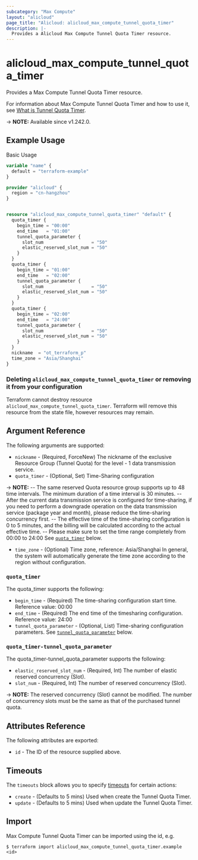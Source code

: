 ```yaml
---
subcategory: "Max Compute"
layout: "alicloud"
page_title: "Alicloud: alicloud_max_compute_tunnel_quota_timer"
description: |-
  Provides a Alicloud Max Compute Tunnel Quota Timer resource.
---
```


# alicloud_max_compute_tunnel_quota_timer

Provides a Max Compute Tunnel Quota Timer resource.



For information about Max Compute Tunnel Quota Timer and how to use it, see [What is Tunnel Quota Timer](https://www.alibabacloud.com/help/en/).

-> **NOTE:** Available since v1.242.0.

## Example Usage

Basic Usage

```terraform
variable "name" {
  default = "terraform-example"
}

provider "alicloud" {
  region = "cn-hangzhou"
}


resource "alicloud_max_compute_tunnel_quota_timer" "default" {
  quota_timer {
    begin_time = "00:00"
    end_time   = "01:00"
    tunnel_quota_parameter {
      slot_num                  = "50"
      elastic_reserved_slot_num = "50"
    }
  }
  quota_timer {
    begin_time = "01:00"
    end_time   = "02:00"
    tunnel_quota_parameter {
      slot_num                  = "50"
      elastic_reserved_slot_num = "50"
    }
  }
  quota_timer {
    begin_time = "02:00"
    end_time   = "24:00"
    tunnel_quota_parameter {
      slot_num                  = "50"
      elastic_reserved_slot_num = "50"
    }
  }
  nickname  = "ot_terraform_p"
  time_zone = "Asia/Shanghai"
}
```

### Deleting `alicloud_max_compute_tunnel_quota_timer` or removing it from your configuration

Terraform cannot destroy resource `alicloud_max_compute_tunnel_quota_timer`. Terraform will remove this resource from the state file, however resources may remain.

## Argument Reference

The following arguments are supported:
* `nickname` - (Required, ForceNew) The nickname of the exclusive Resource Group (Tunnel Quota) for the level - 1 data transmission service.
* `quota_timer` - (Optional, Set) Time-Sharing configuration

-> **NOTE:** -- The same reserved Quota resource group supports up to 48 time intervals. The minimum duration of a time interval is 30 minutes. -- After the current data transmission service is configured for time-sharing, if you need to perform a downgrade operation on the data transmission service (package year and month), please reduce the time-sharing concurrency first. -- The effective time of the time-sharing configuration is 0 to 5 minutes, and the billing will be calculated according to the actual effective time. -- Please make sure to set the time range completely from 00:00 to 24:00
 See [`quota_timer`](#quota_timer) below.
* `time_zone` - (Optional) Time zone, reference: Asia/Shanghai
In general, the system will automatically generate the time zone according to the region without configuration.

### `quota_timer`

The quota_timer supports the following:
* `begin_time` - (Required) The time-sharing configuration start time. Reference value: 00:00
* `end_time` - (Required) The end time of the timesharing configuration. Reference value: 24:00
* `tunnel_quota_parameter` - (Optional, List) Time-sharing configuration parameters. See [`tunnel_quota_parameter`](#quota_timer-tunnel_quota_parameter) below.

### `quota_timer-tunnel_quota_parameter`

The quota_timer-tunnel_quota_parameter supports the following:
* `elastic_reserved_slot_num` - (Required, Int) The number of elastic reserved concurrency (Slot).
* `slot_num` - (Required, Int) The number of reserved concurrency (Slot).

-> **NOTE:** The reserved concurrency (Slot) cannot be modified. The number of concurrency slots must be the same as that of the purchased tunnel quota.


## Attributes Reference

The following attributes are exported:
* `id` - The ID of the resource supplied above.

## Timeouts

The `timeouts` block allows you to specify [timeouts](https://www.terraform.io/docs/configuration-0-11/resources.html#timeouts) for certain actions:
* `create` - (Defaults to 5 mins) Used when create the Tunnel Quota Timer.
* `update` - (Defaults to 5 mins) Used when update the Tunnel Quota Timer.

## Import

Max Compute Tunnel Quota Timer can be imported using the id, e.g.

```shell
$ terraform import alicloud_max_compute_tunnel_quota_timer.example <id>
```